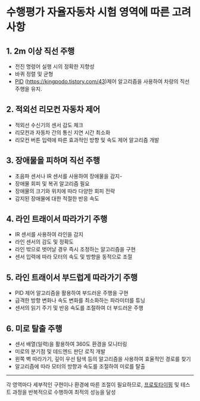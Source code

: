 # 수행평가 자율자동차 시험 영역에 따른 고려사항

## 1. 2m 이상 직선 주행
 - 전진 명령어 실행 시의 정확한 지향성
 - 바퀴 정렬 및 균형
 - [PID](https://ko.wikipedia.org/wiki/PID_%EC%A0%9C%EC%96%B4%EA%B8%B0) (https://kingpodo.tistory.com/43)제어 알고리즘을 사용하여 차량의 직선 주행을 유지.

## 2. 적외선 리모컨 자동차 제어
 - 적외선 수신기의 센서 감도 체크
 - 리모컨과 자동차 간의 통신 지연 시간 최소화
 - 리모컨 버튼 입력에 따른 효과적인 방향 및 속도 제어 알고리즘 개발

## 3. 장애물을 피하며 직선 주행
 - 초음파 센서나 IR 센서를 사용하여 장애물을 감지- 
 - 장애물 회피 및 복귀  알고리즘 필요
 - 장애물의 크기와 위치에 따라 다양한 회피 전략
 - 감지된 장애물에 대한 적절한 반응 속도

## 4. 라인 트래이서 따라가기 주행
- IR 센서를 사용하여 라인을 감지
- 라인 센서의 감도 및 정확도
- 라인 밖으로 벗어날 경우 즉시 조정하는 알고리즘을 구현
- 센서 입력에 따라 모터의 속도 및 방향을 동적으로 조절

## 5. 라인 트래이서 부드럽게 따라가기 주행
- PID 제어 알고리즘을 활용하여 부드러운 주행을 구현
- 급격한 방향 변화나 속도 변화를 최소화하는 파라미터를 튜닝
- 센서의 읽기 주기 및 반응 속도를 조절하여 더 부드러운 주행

## 6. 미로 탈출 주행
- 센서 배열(일력)을 활용하여 360도 환경을 모니터링
- 미로의 분기점 및 데드엔드 판단 로직 개발
- 왼쪽 벽 따라가기, 깊이 우선 탐색 등의 알고리즘을 사용하여 효율적인 경로를 찾기
- 알고리즘에 따라 모터의 방향과 속도를 조절하여 미로를 탈출
---
각 영역마다 세부적인 구현이나 환경에 따른 조절이 필요하므로, 
[프로토타이핑](https://ko.wikipedia.org/wiki/%ED%94%84%EB%A1%9C%ED%86%A0%ED%83%80%EC%9E%85#:~:text=%ED%94%84%EB%A1%9C%ED%86%A0%ED%83%80%EC%9D%B4%ED%95%91%EC%9D%80%20%EC%8B%9C%EC%8A%A4%ED%85%9C%EC%9D%98,%EB%B0%98%EC%98%81%ED%95%9C%20%EB%B2%84%EC%A0%84%EC%9D%B4%20%EB%82%98%EC%98%A4%EA%B2%8C%20%EB%90%9C%EB%8B%A4.) 및 테스트 과정을 반복적으로 수행하여 최적의 성능을 달성
